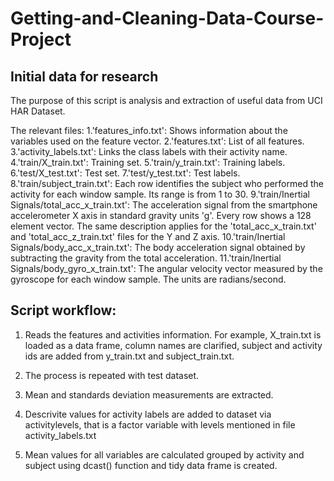 # Getting-and-Cleaning-Data-Course-Project

## Initial data for research

The purpose of this script is analysis and extraction of useful data from UCI HAR Dataset.

The relevant files:
	1.'features_info.txt': Shows information about the variables used on the feature vector.
	2.'features.txt': List of all features.
	3.'activity_labels.txt': Links the class labels with their activity name.
	4.'train/X_train.txt': Training set.
	5.'train/y_train.txt': Training labels.
	6.'test/X_test.txt': Test set.
	7.'test/y_test.txt': Test labels.
	8.'train/subject_train.txt': Each row identifies the subject who performed the activity for each window sample. Its range is from 1 to 30. 
	9.'train/Inertial Signals/total_acc_x_train.txt': The acceleration signal from the smartphone accelerometer X axis in standard gravity units 'g'. Every row shows a 128 element vector. The same description applies for the 'total_acc_x_train.txt' and 'total_acc_z_train.txt' files for the Y and Z axis. 
	10.'train/Inertial Signals/body_acc_x_train.txt': The body acceleration signal obtained by subtracting the gravity from the total acceleration. 
	11.'train/Inertial Signals/body_gyro_x_train.txt': The angular velocity vector measured by the gyroscope for each window sample. The units are radians/second.


## Script workflow:

1. Reads the features and activities information. For example, X_train.txt is loaded as a data frame, column names are clarified, subject and activity ids are added from y_train.txt and subject_train.txt.

2. The process is repeated with test dataset. 

3. Mean and standards deviation measurements are extracted.

4. Descrivite values for activity labels are added to dataset via activitylevels, that is a factor variable with levels mentioned in file activity_labels.txt 

5. Mean values for all variables are calculated grouped by activity and subject using dcast() function and tidy data frame is created.